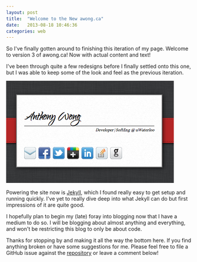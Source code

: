 ```yaml
---
layout: post
title:  "Welcome to the New awong.ca"
date:   2013-08-18 10:46:36
categories: web
---
```


So I've finally gotten around to finishing this iteration of my page. Welcome to
 version 3 of awong.ca! Now with actual content and text!

I've been through quite a few redesigns before I finally settled onto this one,
but I was able to keep some of the look and feel as the previous iteration. 

![Screenshot of v2](/assets/v2.png)

Powering the site now is [Jekyll][jekyll], which I found really easy to get setup and running quickly. I've yet to really dive deep into what Jekyll can do but first impressions of it are quite good. 

I hopefully plan to begin my (late) foray into blogging now that I have a
medium to do so. I will be blogging about almost anything and everything, and
won't be restricting this blog to only be about code.

Thanks for stopping by and making it all the way the bottom here. If you find
anything broken or have some suggestions for me. Please feel free to file
a GitHub issue against the [repository][awmwong-gh] or leave a comment below!

[awmwong-gh]: http://github.com/awmwong/awong.ca
[jekyll]:    http://jekyllrb.com
